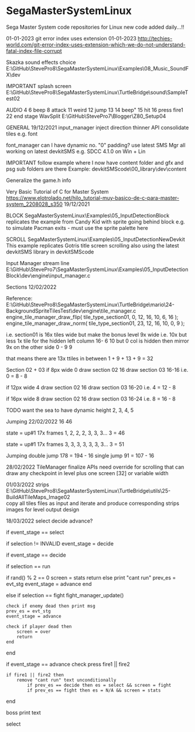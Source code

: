 # SegaMasterSystemLinux
Sega Master System code repositories for Linux
new code added daily...!!

01-01-2023
git error index uses extension
01-01-2023
http://techies-world.com/git-error-index-uses-extension-which-we-do-not-understand-fatal-index-file-corrupt

Skazka sound effects choice
E:\GitHub\StevePro8\SegaMasterSystemLinux\Examples\08_Music_SoundFX\dev

IMPORTANT
splash screen
E:\GitHub\StevePro8\SegaMasterSystemLinux\TurtleBridge\sound\SampleTest02

AUDIO 
4
6 beep
8	attack
11	weird
12	jump
13 14 beep"
15	hit
16	press fire1
22 end stage
WavSplit
E:\GitHub\StevePro7\Blogger\Z80\_Setup04

GENERAL
19/12/2021
input_manager	inject direction	thinner API
consolidate tiles	e.g. font

font_manager	can I have dynamic no. "0" padding?
use latest SMS Mgr
all working on latest devkitSMS e.g. SDCC 4.1.0
on Win + Lin

IMPORTANT
follow example where I now have content folder
and gfx and psg sub folders are there
Example:
devkitSMScode\00_library\dev\content

Generalize the game.h info


Very Basic Tutorial of C for Master System
https://www.elotrolado.net/hilo_tutorial-muy-basico-de-c-para-master-system_2208028_s350
19/12/2021


BLOCK
SegaMasterSystemLinux\Examples\05_InputDetectionBlock
replicates the example from Candy Kid with sprite going behind block
e.g. to simulate Pacman exits - must use the sprite palette here


SCROLL
SegaMasterSystemLinux\Examples\05_InputDetectionNewDevkit
This example replicates Gotris title screen scrolling
also using the latest devkitSMS library in devkitSMScode


Input Manager	stream line
E:\GitHub\StevePro7\SegaMasterSystemLinux\Examples\05_InputDetectionBlock\dev\engine\input_manager.c


Sections
12/02/2022

Reference:
E:\GitHub\StevePro8\SegaMasterSystemLinux\TurtleBridge\mario\24-BackgroundSpriteTilesTest\dev\engine\tile_manager.c
	engine_tile_manager_draw_flip( tile_type_section01,  0, 12, 16, 10, 6, 16 );
	engine_tile_manager_draw_norm( tile_type_section01, 23, 12, 16, 10, 0, 9 );

i.e.
section01 is 16x tiles wide but make the bonus level 9x wide
i.e. 10x but less 1x tile for the hidden left column 	16- 6	10	but 0 col is hidden
then mirror 9x on the other side						0 - 9	9

that means there are 13x ttiles in between
1 + 9 + 13 + 9 = 32


Section 02 + 03
if 8px wide			 0
draw section 02		16
draw section 03		16-16	i.e.	0 = 8 - 8

if 12px wide		 4
draw section 02		16
draw section 03		16-20	i.e.	4 = 12 - 8

if 16px wide		 8
draw section 02		16
draw section 03		16-24	i.e.	8 = 16 - 8


TODO
want the sea to have dynamic height
2, 3, 4, 5


Jumping
22/02/2022
16	46

state = up#1
17x frames
1, 2, 2, 2, 3, 3, 3... 3 = 46

state = up#1
17x frames
3, 3, 3, 3, 3, 3, 3... 3 = 51


Jumping
double jump	178	= 194 - 16
single jump	 91 = 107 - 16



28/02/2022
TileManager	finalize APIs
need override for scrolling that can draw any checkpoint in level plus one screen [32] or variable width


01/03/2022
strips
E:\GitHub\StevePro8\SegaMasterSystemLinux\TurtleBridge\utils\25-BuildAllTileMaps_Image02\
copy all tiles files as input and iterate and produce corresponding strips images for level output design



18/03/2022
select
decide
advance?

if event_stage == select

if selection != INVALID
event_stage = decide

if event_stage == decide

if selection == run

if rand() % 2 == 0
	screen = stats
	return
else
	print "cant run"
	prev_es = evt_stg
	event_stage =  advance
end

else
if selection == fight
	fight_manager_update()

	check if enemy dead then print msg
	prev_es = evt_stg
	event_stage = advance
	
	check if player dead then
		screen = over
		return
	end
	
end

if event_stage == advance
	check press fire1 || fire2
	

	if fire1 || fire2 then
		remove "cant run" text unconditionally
			if prev_es == decide then es = select && screen = fight
			if prev_es == fight then es = N/A && screen = stats
end




boss
print text

select